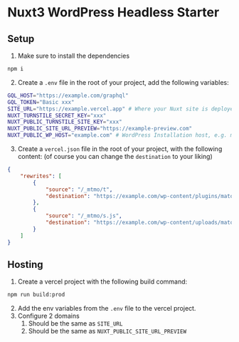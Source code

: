 # Nuxt3 WordPress Headless Starter

## Setup

1. Make sure to install the dependencies

```bash
npm i
```

2. Create a `.env` file in the root of your project, add the following variables:

```bash
GQL_HOST="https://example.com/graphql"
GQL_TOKEN="Basic xxx"
SITE_URL="https://example.vercel.app" # Where your Nuxt site is deployed to
NUXT_TURNSTILE_SECRET_KEY="xxx"
NUXT_PUBLIC_TURNSTILE_SITE_KEY="xxx"
NUXT_PUBLIC_SITE_URL_PREVIEW="https://example-preview.com"
NUXT_PUBLIC_WP_HOST="example.com" # WordPress Installation host, e.g. mywordpressbackend.com
```

3. Create a `vercel.json` file in the root of your project, with the following content:
   (of course you can change the `destination` to your liking)

```json
{
	"rewrites": [
		{
			"source": "/_mtmo/t",
			"destination": "https://example.com/wp-content/plugins/matomo/app/matomo.php"
		},
		{
			"source": "/_mtmo/s.js",
			"destination": "https://example.com/wp-content/uploads/matomo/matomo.js"
		}
	]
}
```

## Hosting

1. Create a vercel project with the following build command:

```bash
npm run build:prod
```

2. Add the env variables from the `.env` file to the vercel project.
3. Configure 2 domains
    1. Should be the same as `SITE_URL`
    2. Should be the same as `NUXT_PUBLIC_SITE_URL_PREVIEW`
